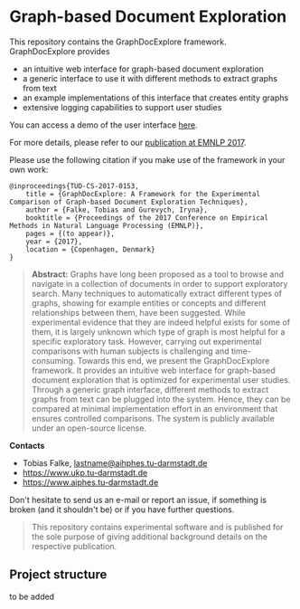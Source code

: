 # Graph-based Document Exploration

This repository contains the GraphDocExplore framework. GraphDocExplore provides 
* an intuitive web interface for graph-based document exploration
* a generic interface to use it with different methods to extract graphs from text
* an example implementations of this interface that creates entity graphs
* extensive logging capabilities to support user studies

You can access a demo of the user interface [here](http://cmaps.ukp.informatik.tu-darmstadt.de/graph-doc-explorer/#!/).

For more details, please refer to our [publication at EMNLP 2017](https://www.ukp.tu-darmstadt.de/publications/?no_cache=1&tx_dppublications_pi1%5Bpublication%5D=10518&tx_dppublications_pi1%5Baction%5D=show&tx_dppublications_pi1%5Bcontroller%5D=Publication&cHash=31cb6bc7dfbe23b24d6eaa4043be39d0#dp_publications-single).

Please use the following citation if you make use of the framework in your own work:

```
@inproceedings{TUD-CS-2017-0153,
	title = {GraphDocExplore: A Framework for the Experimental Comparison of Graph-based Document Exploration Techniques},
	author = {Falke, Tobias and Gurevych, Iryna},
	booktitle = {Proceedings of the 2017 Conference on Empirical Methods in Natural Language Processing (EMNLP)},
	pages = {(to appear)},
	year = {2017},
	location = {Copenhagen, Denmark}
}
```

> **Abstract:** Graphs have long been proposed as a tool to browse and navigate in a collection of documents in order to support exploratory search. Many techniques to automatically extract different types of graphs, showing for example entities or concepts and different relationships between them, have been suggested. While experimental evidence that they are indeed helpful exists for some of them, it is largely unknown which type of graph is most helpful for a specific exploratory task. However, carrying out experimental comparisons with human subjects is challenging and time-consuming. Towards this end, we present the GraphDocExplore framework. It provides an intuitive web interface for graph-based document exploration that is optimized for experimental user studies. Through a generic graph interface, different methods to extract graphs from text can be plugged into the system. Hence, they can be compared at minimal implementation effort in an environment that ensures controlled comparisons. The system is publicly available under an open-source license.


**Contacts** 
  * Tobias Falke, lastname@aihphes.tu-darmstadt.de
  * https://www.ukp.tu-darmstadt.de
  * https://www.aiphes.tu-darmstadt.de

Don't hesitate to send us an e-mail or report an issue, if something is broken (and it shouldn't be) or if you have further questions.

> This repository contains experimental software and is published for the sole purpose of giving additional background details on the respective publication. 

## Project structure

to be added
